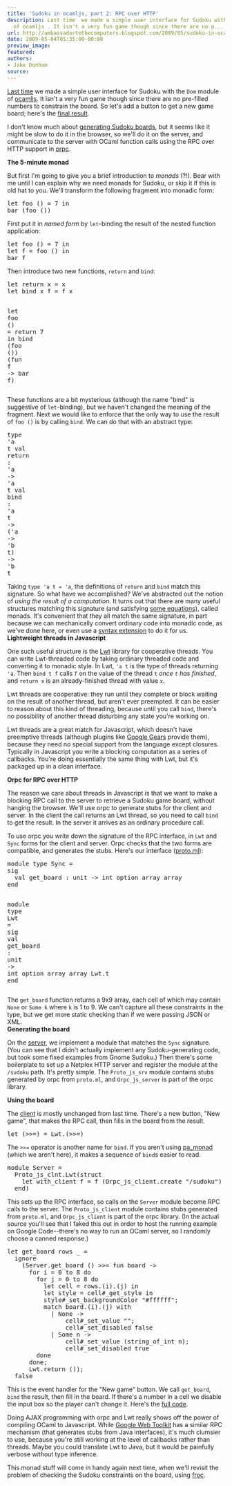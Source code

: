 ```yaml
---
title: 'Sudoku in ocamljs, part 2: RPC over HTTP'
description: Last time  we made a simple user interface for Sudoku with the Dom  module
  of ocamljs . It isn't a very fun game though since there are no p...
url: http://ambassadortothecomputers.blogspot.com/2009/05/sudoku-in-ocamljs-part-2-rpc-over-http.html
date: 2009-05-04T05:35:00-00:00
preview_image:
featured:
authors:
- Jake Donham
source:
---
```


<p><a href="http://ambassadortothecomputers.blogspot.com/2009/04/sudoku-in-ocamljs-part-1-dom.html">Last time</a> we made a simple user interface for Sudoku with the <code>Dom</code> module of <a href="http://code.google.com/p/ocamljs">ocamljs</a>. It isn't a very fun game though since there are no pre-filled numbers to constrain the board. So let's add a button to get a new game board; here's the <a href="http://orpc2.googlecode.com/svn/examples/sudoku/index.html - [404 Not Found]">final result</a>.<br/>
</p><p>I don't know much about <a href="http://en.wikipedia.org/wiki/Algorithmics_of_sudoku">generating Sudoku boards</a>, but it seems like it might be slow to do it in the browser, so we'll do it on the server, and communicate to the server with OCaml function calls using the RPC over HTTP support in <a href="http://code.google.com/p/orpc2">orpc</a>.<br/>
</p><b>The 5-minute monad</b><br/>
<p>But first I'm going to give you a brief introduction to <em>monads</em> (?!). Bear with me until I can explain why we need monads for Sudoku, or skip it if this is old hat to you. We'll transform the following fragment into monadic form: </p><pre><span class="htmlize-tuareg-font-lock-governing">let</span> <span class="htmlize-function-name">foo</span><span class="htmlize-variable-name"> </span><span class="htmlize-tuareg-font-lock-operator">()</span><span class="htmlize-variable-name"> </span><span class="htmlize-tuareg-font-lock-operator">=</span> 7 <span class="htmlize-tuareg-font-lock-governing">in</span>
bar <span class="htmlize-tuareg-font-lock-operator">(</span>foo <span class="htmlize-tuareg-font-lock-operator">())</span>
</pre>First put it in <em>named form</em> by <code>let</code>-binding the result of the nested function application: <pre><span class="htmlize-tuareg-font-lock-governing">let</span> <span class="htmlize-function-name">foo</span><span class="htmlize-variable-name"> </span><span class="htmlize-tuareg-font-lock-operator">()</span><span class="htmlize-variable-name"> </span><span class="htmlize-tuareg-font-lock-operator">=</span> 7 <span class="htmlize-tuareg-font-lock-governing">in</span>
<span class="htmlize-tuareg-font-lock-governing">let</span> <span class="htmlize-variable-name">f </span><span class="htmlize-tuareg-font-lock-operator">=</span> foo <span class="htmlize-tuareg-font-lock-operator">()</span> <span class="htmlize-tuareg-font-lock-governing">in</span>
bar f
</pre>Then introduce two new functions, <code>return</code> and <code>bind</code>: <pre><span class="htmlize-tuareg-font-lock-governing">let</span> <span class="htmlize-function-name">return</span><span class="htmlize-variable-name"> x </span><span class="htmlize-tuareg-font-lock-operator">=</span> x
<span class="htmlize-tuareg-font-lock-governing">let</span> <span class="htmlize-function-name">bind</span><span class="htmlize-variable-name"> x f </span><span class="htmlize-tuareg-font-lock-operator">=</span> f x

<span class="htmlize-tuareg-font-lock-governing">let</span> <span class="htmlize-function-name">foo</span><span class="htmlize-variable-name"> </span><span class="htmlize-tuareg-font-lock-operator">()</span><span class="htmlize-variable-name"> </span><span class="htmlize-tuareg-font-lock-operator">=</span> return 7 <span class="htmlize-tuareg-font-lock-governing">in</span>
bind <span class="htmlize-tuareg-font-lock-operator">(</span>foo <span class="htmlize-tuareg-font-lock-operator">())</span> <span class="htmlize-tuareg-font-lock-operator">(</span><span class="htmlize-keyword">fun</span> <span class="htmlize-variable-name">f </span><span class="htmlize-tuareg-font-lock-operator">-&gt;</span>
  bar f<span class="htmlize-tuareg-font-lock-operator">)</span>
</pre>These functions are a bit mysterious (although the name &quot;bind&quot; is suggestive of <code>let</code>-binding), but we haven't changed the meaning of the fragment. Next we would like to enforce that the only way to use the result of <code>foo ()</code> is by calling <code>bind</code>. We can do that with an abstract type: <pre><span class="htmlize-tuareg-font-lock-governing">type</span> <span class="htmlize-tuareg-font-lock-operator">'</span><span class="htmlize-type">a t</span>
<span class="htmlize-tuareg-font-lock-governing">val</span> <span class="htmlize-variable-name">return </span><span class="htmlize-tuareg-font-lock-operator">:</span> <span class="htmlize-tuareg-font-lock-operator">'</span><span class="htmlize-type">a </span><span class="htmlize-tuareg-font-lock-operator">-&gt;</span><span class="htmlize-type"> </span><span class="htmlize-tuareg-font-lock-operator">'</span><span class="htmlize-type">a t</span>
<span class="htmlize-tuareg-font-lock-governing">val</span> <span class="htmlize-variable-name">bind  </span><span class="htmlize-tuareg-font-lock-operator">:</span> <span class="htmlize-tuareg-font-lock-operator">'</span><span class="htmlize-type">a t </span><span class="htmlize-tuareg-font-lock-operator">-&gt;</span><span class="htmlize-type"> </span><span class="htmlize-tuareg-font-lock-operator">('</span><span class="htmlize-type">a </span><span class="htmlize-tuareg-font-lock-operator">-&gt;</span><span class="htmlize-type"> </span><span class="htmlize-tuareg-font-lock-operator">'</span><span class="htmlize-type">b t</span><span class="htmlize-tuareg-font-lock-operator">)</span><span class="htmlize-type"> </span><span class="htmlize-tuareg-font-lock-operator">-&gt;</span><span class="htmlize-type"> </span><span class="htmlize-tuareg-font-lock-operator">'</span><span class="htmlize-type">b t</span>
</pre>Taking <code>type 'a t = 'a</code>, the definitions of <code>return</code> and <code>bind</code> match this signature. So what have we accomplished? We've abstracted out the notion of <em>using the result of a computation</em>. It turns out that there are many useful structures matching this signature (and satisfying <a href="http://www.google.com/search?q=monad%20laws">some equations</a>), called monads. It's convenient that they all match the same signature, in part because we can mechanically convert ordinary code into monadic code, as we've done here, or even use a <a href="http://www.cas.mcmaster.ca/~carette/pa_monad/">syntax extension</a> to do it for us.<br/>
<b>Lightweight threads in Javascript</b><br/>
<p>One such useful structure is the <a href="http://ocsigen.org/lwt">Lwt</a> library for cooperative threads. You can write Lwt-threaded code by taking ordinary threaded code and converting it to monadic style. In Lwt, <code>'a t</code> is the type of threads returning <code>'a</code>. Then <code>bind t f</code> calls <code>f</code> on the value of the thread <code>t</code> <em>once <code>t</code> has finished</em>, and <code>return x</code> is an already-finished thread with value <code>x</code>.<br/>
</p><p>Lwt threads are cooperative: they run until they complete or block waiting on the result of another thread, but aren't ever preempted. It can be easier to reason about this kind of threading, because until you call <code>bind</code>, there's no possibility of another thread disturbing any state you're working on.<br/>
</p><p>Lwt threads are a great match for Javascript, which doesn't have preemptive threads (although plugins like <a href="http://gears.google.com/">Google Gears</a> provide them), because they need no special support from the language except closures. Typically in Javascript you write a blocking computation as a series of callbacks. You're doing essentially the same thing with Lwt, but it's packaged up in a clean interface.<br/>
</p><b>Orpc for RPC over HTTP</b><br/>
<p>The reason we care about threads in Javascript is that we want to make a blocking RPC call to the server to retrieve a Sudoku game board, without hanging the browser. We'll use orpc to generate stubs for the client and server. In the client the call returns an Lwt thread, so you need to call <code>bind</code> to get the result. In the server it arrives as an ordinary procedure call.<br/>
</p><p>To use orpc you write down the signature of the RPC interface, in <code>Lwt</code> and <code>Sync</code> forms for the client and server. Orpc checks that the two forms are compatible, and generates the stubs. Here's our interface (<a href="http://code.google.com/p/orpc2/source/browse/trunk/examples/sudoku/proto.ml">proto.ml</a>): </p><pre><span class="htmlize-tuareg-font-lock-governing">module</span> <span class="htmlize-tuareg-font-lock-governing">type</span> <span class="htmlize-type">Sync </span><span class="htmlize-tuareg-font-lock-operator">=</span>
<span class="htmlize-tuareg-font-lock-governing">sig</span>
  <span class="htmlize-tuareg-font-lock-governing">val</span> <span class="htmlize-variable-name">get_board </span><span class="htmlize-tuareg-font-lock-operator">:</span> <span class="htmlize-type">unit </span><span class="htmlize-tuareg-font-lock-operator">-&gt;</span><span class="htmlize-type"> int option array array</span>
<span class="htmlize-tuareg-font-lock-governing">end</span>

<span class="htmlize-tuareg-font-lock-governing">module</span> <span class="htmlize-tuareg-font-lock-governing">type</span> <span class="htmlize-type">Lwt </span><span class="htmlize-tuareg-font-lock-operator">=</span>
<span class="htmlize-tuareg-font-lock-governing">sig</span>
  <span class="htmlize-tuareg-font-lock-governing">val</span> <span class="htmlize-variable-name">get_board </span><span class="htmlize-tuareg-font-lock-operator">:</span> <span class="htmlize-type">unit </span><span class="htmlize-tuareg-font-lock-operator">-&gt;</span><span class="htmlize-type"> int option array array Lwt.t</span>
<span class="htmlize-tuareg-font-lock-governing">end</span>
</pre>The <code>get_board</code> function returns a 9x9 array, each cell of which may contain <code>None</code> or <code>Some k</code> where <code>k</code> is 1 to 9. We can't capture all these constraints in the type, but we get more static checking than if we were passing JSON or XML.<br/>
<b>Generating the board</b><br/>
<p>On the <a href="http://code.google.com/p/orpc2/source/browse/trunk/examples/sudoku/server.ml">server</a>, we implement a module that matches the <code>Sync</code> signature. (You can see that I didn't actually implement any Sudoku-generating code, but took some fixed examples from Gnome Sudoku.) Then there's some boilerplate to set up a Netplex HTTP server and register the module at the <code>/sudoku</code> path. It's pretty simple. The <code>Proto_js_srv</code> module contains stubs generated by orpc from <code>proto.ml</code>, and <code>Orpc_js_server</code> is part of the orpc library.<br/>
</p><b>Using the board</b><br/>
<p>The <a href="http://code.google.com/p/orpc2/source/browse/trunk/examples/sudoku/sudoku.ml">client</a> is mostly unchanged from last time. There's a new button, &quot;New game&quot;, that makes the RPC call, then fills in the board from the result. </p><pre><span class="htmlize-tuareg-font-lock-governing">let</span><span class="htmlize-variable-name"> </span><span class="htmlize-tuareg-font-lock-operator">(&gt;&gt;=)</span><span class="htmlize-variable-name"> </span><span class="htmlize-tuareg-font-lock-operator">=</span> <span class="htmlize-type">Lwt</span>.<span class="htmlize-tuareg-font-lock-operator">(&gt;&gt;=)</span>
</pre>The <code>&gt;&gt;=</code> operator is another name for <code>bind</code>. If you aren't using <a href="http://www.cas.mcmaster.ca/~carette/pa_monad/">pa_monad</a> (which we aren't here), it makes a sequence of <code>bind</code>s easier to read. <pre><span class="htmlize-tuareg-font-lock-governing">module</span> <span class="htmlize-type">Server </span><span class="htmlize-tuareg-font-lock-operator">=</span>
  <span class="htmlize-type">Proto_js_clnt</span>.Lwt<span class="htmlize-tuareg-font-lock-operator">(</span><span class="htmlize-tuareg-font-lock-governing">struct</span>
    <span class="htmlize-tuareg-font-lock-governing">let</span> <span class="htmlize-function-name">with_client</span><span class="htmlize-variable-name"> f </span><span class="htmlize-tuareg-font-lock-operator">=</span> f <span class="htmlize-tuareg-font-lock-operator">(</span><span class="htmlize-type">Orpc_js_client</span>.create <span class="htmlize-string">&quot;/sudoku&quot;</span><span class="htmlize-tuareg-font-lock-operator">)</span>
  <span class="htmlize-tuareg-font-lock-governing">end</span><span class="htmlize-tuareg-font-lock-operator">)</span>
</pre>This sets up the RPC interface, so calls on the <code>Server</code> module become RPC calls to the server. The <code>Proto_js_client</code> module contains stubs generated from <code>proto.ml</code>, and <code>Orpc_js_client</code> is part of the orpc library. (In the actual source you'll see that I faked this out in order to host the running example on Google Code--there's no way to run an OCaml server, so I randomly choose a canned response.) <pre><span class="htmlize-tuareg-font-lock-governing">let</span> <span class="htmlize-function-name">get_board</span><span class="htmlize-variable-name"> rows _ </span><span class="htmlize-tuareg-font-lock-operator">=</span>
  ignore
    <span class="htmlize-tuareg-font-lock-operator">(</span><span class="htmlize-type">Server</span>.get_board <span class="htmlize-tuareg-font-lock-operator">()</span> <span class="htmlize-tuareg-font-lock-operator">&gt;&gt;=</span> <span class="htmlize-keyword">fun</span> <span class="htmlize-variable-name">board </span><span class="htmlize-tuareg-font-lock-operator">-&gt;</span>
      <span class="htmlize-keyword">for</span> i <span class="htmlize-tuareg-font-lock-operator">=</span> 0 <span class="htmlize-keyword">to</span> 8 <span class="htmlize-keyword">do</span>
        <span class="htmlize-keyword">for</span> j <span class="htmlize-tuareg-font-lock-operator">=</span> 0 <span class="htmlize-keyword">to</span> 8 <span class="htmlize-keyword">do</span>
          <span class="htmlize-tuareg-font-lock-governing">let</span> <span class="htmlize-variable-name">cell </span><span class="htmlize-tuareg-font-lock-operator">=</span> rows.<span class="htmlize-tuareg-font-lock-operator">(</span>i<span class="htmlize-tuareg-font-lock-operator">)</span>.<span class="htmlize-tuareg-font-lock-operator">(</span>j<span class="htmlize-tuareg-font-lock-operator">)</span> <span class="htmlize-tuareg-font-lock-governing">in</span>
          <span class="htmlize-tuareg-font-lock-governing">let</span> <span class="htmlize-variable-name">style </span><span class="htmlize-tuareg-font-lock-operator">=</span> cell<span class="htmlize-tuareg-font-lock-operator">#</span>_get_style <span class="htmlize-tuareg-font-lock-governing">in</span>
          style<span class="htmlize-tuareg-font-lock-operator">#</span>_set_backgroundColor <span class="htmlize-string">&quot;#ffffff&quot;</span><span class="htmlize-tuareg-font-lock-operator">;</span>
          <span class="htmlize-keyword">match</span> board.<span class="htmlize-tuareg-font-lock-operator">(</span>i<span class="htmlize-tuareg-font-lock-operator">)</span>.<span class="htmlize-tuareg-font-lock-operator">(</span>j<span class="htmlize-tuareg-font-lock-operator">)</span> <span class="htmlize-keyword">with</span>
            <span class="htmlize-tuareg-font-lock-operator">|</span> None <span class="htmlize-tuareg-font-lock-operator">-&gt;</span>
                cell<span class="htmlize-tuareg-font-lock-operator">#</span>_set_value <span class="htmlize-string">&quot;&quot;</span><span class="htmlize-tuareg-font-lock-operator">;</span>
                cell<span class="htmlize-tuareg-font-lock-operator">#</span>_set_disabled <span class="htmlize-constant">false</span>
            <span class="htmlize-tuareg-font-lock-operator">|</span> Some n <span class="htmlize-tuareg-font-lock-operator">-&gt;</span>
                cell<span class="htmlize-tuareg-font-lock-operator">#</span>_set_value <span class="htmlize-tuareg-font-lock-operator">(</span>string_of_int n<span class="htmlize-tuareg-font-lock-operator">);</span>
                cell<span class="htmlize-tuareg-font-lock-operator">#</span>_set_disabled <span class="htmlize-constant">true</span>
        <span class="htmlize-keyword">done</span>
      <span class="htmlize-keyword">done</span><span class="htmlize-tuareg-font-lock-operator">;</span>
      <span class="htmlize-type">Lwt</span>.return <span class="htmlize-tuareg-font-lock-operator">());</span>
  <span class="htmlize-constant">false</span>
</pre>This is the event handler for the &quot;New game&quot; button. We call <code>get_board</code>, <code>bind</code> the result, then fill in the board. If there's a number in a cell we disable the input box so the player can't change it. Here's the <a href="http://code.google.com/p/orpc2/source/browse/trunk/examples/sudoku">full code</a>.<br/>
<p>Doing AJAX programming with orpc and Lwt really shows off the power of compiling OCaml to Javascript. While <a href="http://code.google.com/webtoolkit/">Google Web Toolkit</a> has a similar RPC mechanism (that generates stubs from Java interfaces), it's much clumsier to use, because you're still working at the level of callbacks rather than threads. Maybe you could translate Lwt to Java, but it would be painfully verbose without type inference.<br/>
</p><p>This monad stuff will come in handy again next time, when we'll revisit the problem of checking the Sudoku constraints on the board, using <a href="http://code.google.com/p/froc - [500 Internal Server Error]">froc</a>.<br/>
</p>
